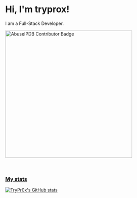 # Hi, I'm tryprox!

I am a Full-Stack Developer.

<a href="https://www.abuseipdb.com/user/105648" title="AbuseIPDB is an IP address blacklist for webmasters and sysadmins to report IP addresses engaging in abusive behavior on their networks">
<img src="https://www.abuseipdb.com/contributor/105648.svg" alt="AbuseIPDB Contributor Badge" style="width: 401px;">
<br>
<br>
<br>

<h3>My stats</h3>

![TryPr0x's GitHub stats](https://github-readme-stats.vercel.app/api?username=trypr0x&show_icons=true&theme=dracula)
